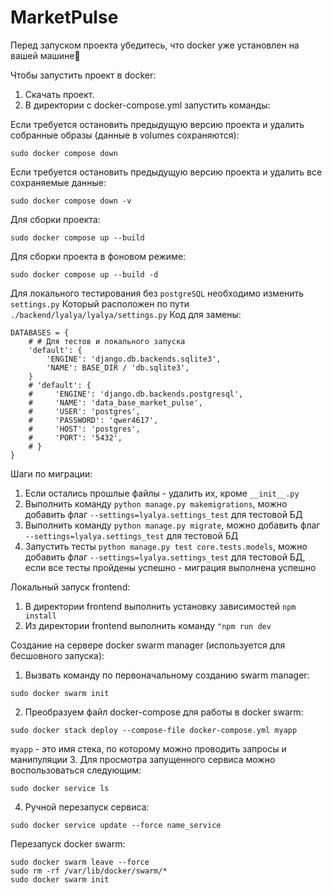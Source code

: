 # MarketPulse

Перед запуском проекта убедитесь, что docker уже установлен на вашей машине🤝

Чтобы запустить проект в docker:

1. Скачать проект.
2. В директории с docker-compose.yml запустить команды:

Если требуется остановить предыдущую версию проекта и удалить собранные образы (данные в volumes сохраняются):
```
sudo docker compose down
```

Если требуется остановить предыдущую версию проекта и удалить все сохраняемые данные:
```
sudo docker compose down -v
```

Для сборки проекта:
```
sudo docker compose up --build
```

Для сборки проекта в фоновом режиме:
```
sudo docker compose up --build -d
```

Для локального тестирования без `postgreSQL` необходимо изменить `settings.py`
Который расположен по пути `./backend/lyalya/lyalya/settings.py`
Код для замены:
```
DATABASES = {
    # # Для тестов и локального запуска 
    'default': {
        'ENGINE': 'django.db.backends.sqlite3',
        'NAME': BASE_DIR / 'db.sqlite3',
    }
    # 'default': { 
    #     'ENGINE': 'django.db.backends.postgresql',
    #     'NAME': 'data_base_market_pulse',
    #     'USER': 'postgres',
    #     'PASSWORD': 'qwer4617',
    #     'HOST': 'postgres',
    #     'PORT': '5432',
    # }
}
```

Шаги по миграции:
1. Если остались прошлые файлы - удалить их, кроме `__init__.py`
2. Выполнить команду `python manage.py makemigrations`, можно добавить флаг `--settings=lyalya.settings_test` для тестовой БД
3. Выполнить команду `python manage.py migrate`, можно добавить флаг `--settings=lyalya.settings_test` для тестовой БД
4. Запустить тесты `python manage.py test core.tests.models`, можно добавить флаг `--settings=lyalya.settings_test` для тестовой БД, если все тесты пройдены успешно - миграция выполнена успешно

Локальный запуск frontend:
1. В директории frontend выполнить установку зависимостей `npm install`
2. Из директории frontend выполнить команду `"npm run dev`

Создание на сервере docker swarm manager (используется для бесшовного запуска):
1. Вызвать команду по первоначальному созданию swarm manager:
```
sudo docker swarm init
```
2. Преобразуем файл docker-compose для работы в docker swarm:
```
sudo docker stack deploy --compose-file docker-compose.yml myapp
```
`myapp` - это имя стека, по которому можно проводить запросы и манипуляции
3. Для просмотра запущенного сервиса можно воспользоваться следующим:
```
sudo docker service ls
```
4. Ручной перезапуск сервиса:
```
sudo docker service update --force name_service
```

Перезапуск docker swarm:
```
sudo docker swarm leave --force
sudo rm -rf /var/lib/docker/swarm/*
sudo docker swarm init
```
